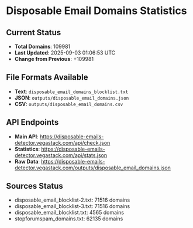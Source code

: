 # Disposable Email Domains Statistics

## Current Status
- **Total Domains**: 109981
- **Last Updated**: 2025-09-03 01:06:53 UTC
- **Change from Previous**: +109981

## File Formats Available
- **Text**: `disposable_email_domains_blocklist.txt`
- **JSON**: `outputs/disposable_email_domains.json`
- **CSV**: `outputs/disposable_email_domains.csv`

## API Endpoints
- **Main API**: https://disposable-emails-detector.vegastack.com/api/check.json
- **Statistics**: https://disposable-emails-detector.vegastack.com/api/stats.json
- **Raw Data**: https://disposable-emails-detector.vegastack.com/outputs/disposable_email_domains.json

## Sources Status
- disposable_email_blocklist-2.txt: 71516 domains
- disposable_email_blocklist-3.txt: 71516 domains
- disposable_email_blocklist.txt: 4565 domains
- stopforumspam_domains.txt: 62135 domains

